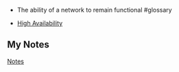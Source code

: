 - The ability of a network to remain functional #glossary

- [High Availability](high-availability.md)
## My Notes
[Notes](mynotes/network-resilience-notes.md)

